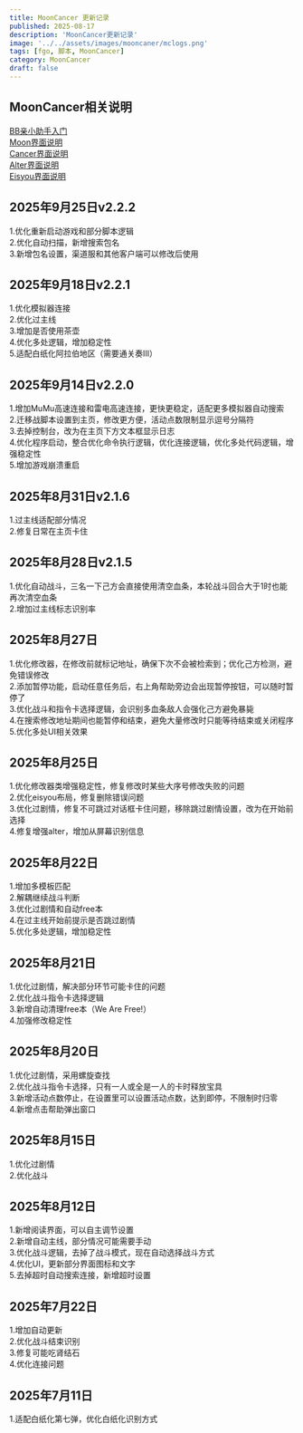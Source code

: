 ```yaml
---
title: MoonCancer 更新记录
published: 2025-08-17
description: 'MoonCancer更新记录'
image: '../../assets/images/mooncaner/mclogs.png'
tags: [fgo, 脚本, MoonCancer]
category: MoonCancer
draft: false
---
```

## MoonCancer相关说明
[BB亲小助手入门](../mooncancer0)<br>
[Moon界面说明](../mooncancer1)<br>
[Cancer界面说明](../mooncancer2)<br>
[Alter界面说明](../mooncancer3)<br>
[Eisyou界面说明](../mooncancer4)<br>

## 2025年9月25日v2.2.2
1.优化重新启动游戏和部分脚本逻辑<br>
2.优化自动扫描，新增搜索包名<br>
3.新增包名设置，渠道服和其他客户端可以修改后使用<br>
## 2025年9月18日v2.2.1
1.优化模拟器连接<br>
2.优化过主线<br>
3.增加是否使用茶壶<br>
4.优化多处逻辑，增加稳定性<br>
5.适配白纸化阿拉伯地区（需要通关奏Ⅲ）
## 2025年9月14日v2.2.0
1.增加MuMu高速连接和雷电高速连接，更快更稳定，适配更多模拟器自动搜索<br>
2.迁移战脚本设置到主页，修改更方便，活动点数限制显示逗号分隔符<br>
3.去掉控制台，改为在主页下方文本框显示日志<br>
4.优化程序启动，整合优化命令执行逻辑，优化连接逻辑，优化多处代码逻辑，增强稳定性<br>
5.增加游戏崩溃重启<br>
## 2025年8月31日v2.1.6
1.过主线适配部分情况<br>
2.修复日常在主页卡住
## 2025年8月28日v2.1.5
1.优化自动战斗，三名一下己方会直接使用清空血条，本轮战斗回合大于1时也能再次清空血条<br>
2.增加过主线标志识别率
## 2025年8月27日
1.优化修改器，在修改前就标记地址，确保下次不会被检索到；优化己方检测，避免错误修改<br>
2.添加暂停功能，启动任意任务后，右上角帮助旁边会出现暂停按钮，可以随时暂停了<br>
3.优化战斗和指令卡选择逻辑，会识别多血条敌人会强化己方避免暴毙<br>
4.在搜索修改地址期间也能暂停和结束，避免大量修改时只能等待结束或关闭程序<br>
5.优化多处UI相关效果<br>
## 2025年8月25日
1.优化修改器类增强稳定性，修复修改时某些大序号修改失败的问题<br>
2.优化eisyou布局，修复删除错误问题<br>
3.优化过剧情，修复不可跳过对话框卡住问题，移除跳过剧情设置，改为在开始前选择<br>
4.修复增强alter，增加从屏幕识别信息<br>
## 2025年8月22日
1.增加多模板匹配<br>
2.解耦继续战斗判断<br>
3.优化过剧情和自动free本<br>
4.在过主线开始前提示是否跳过剧情<br>
5.优化多处逻辑，增加稳定性
## 2025年8月21日
1.优化过剧情，解决部分环节可能卡住的问题<br>
2.优化战斗指令卡选择逻辑<br>
3.新增自动清理free本（We Are Free!）<br>
4.加强修改稳定性<br>
## 2025年8月20日
1.优化过剧情，采用螺旋查找<br>
2.优化战斗指令卡选择，只有一人或全是一人的卡时释放宝具<br>
3.新增活动点数停止，在设置里可以设置活动点数，达到即停，不限制时归零<br>
4.新增点击帮助弹出窗口<br>
## 2025年8月15日
1.优化过剧情<br>
2.优化战斗<br>
## 2025年8月12日
1.新增阅读界面，可以自主调节设置<br>
2.新增自动主线，部分情况可能需要手动<br>
3.优化战斗逻辑，去掉了战斗模式，现在自动选择战斗方式<br>
4.优化UI，更新部分界面图标和文字<br>
5.去掉超时自动搜索连接，新增超时设置<br>
## 2025年7月22日
1.增加自动更新<br>
2.优化战斗结束识别<br>
3.修复可能吃肾结石<br>
4.优化连接问题<br>
## 2025年7月11日
1.适配白纸化第七弹，优化白纸化识别方式<br>












